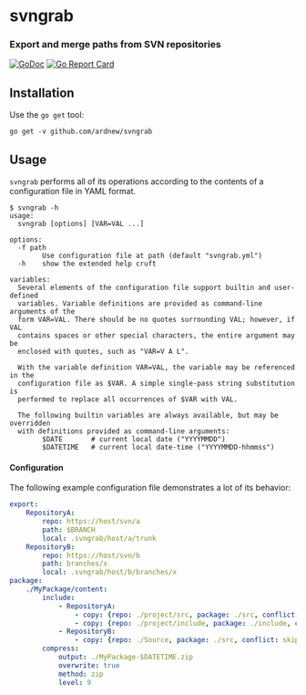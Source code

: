 [docimg]:https://godoc.org/github.com/ardnew/svngrab?status.svg
[docurl]:https://godoc.org/github.com/ardnew/svngrab
[repimg]:https://goreportcard.com/badge/github.com/ardnew/svngrab
[repurl]:https://goreportcard.com/report/github.com/ardnew/svngrab

# svngrab
### Export and merge paths from SVN repositories

[![GoDoc][docimg]][docurl] [![Go Report Card][repimg]][repurl]

## Installation

Use the `go get` tool:

```
go get -v github.com/ardnew/svngrab
```

## Usage

`svngrab` performs all of its operations according to the contents of a configuration file in YAML format.

```
$ svngrab -h
usage:
  svngrab [options] [VAR=VAL ...]

options:
  -f path
        Use configuration file at path (default "svngrab.yml")
  -h    show the extended help cruft

variables:
  Several elements of the configuration file support builtin and user-defined
  variables. Variable definitions are provided as command-line arguments of the
  form VAR=VAL. There should be no quotes surrounding VAL; however, if VAL
  contains spaces or other special characters, the entire argument may be
  enclosed with quotes, such as "VAR=V A L".

  With the variable definition VAR=VAL, the variable may be referenced in the
  configuration file as $VAR. A simple single-pass string substitution is
  performed to replace all occurrences of $VAR with VAL.

  The following builtin variables are always available, but may be overridden
  with definitions provided as command-line arguments:
        $DATE       # current local date ("YYYYMMDD")
        $DATETIME   # current local date-time ("YYYYMMDD-hhmmss")
```

#### Configuration

The following example configuration file demonstrates a lot of its behavior:

```yaml
export:
    RepositoryA:
        repo: https://host/svn/a
        path: $BRANCH
        local: .svngrab/host/a/trunk
    RepositoryB:
        repo: https://host/svn/b
        path: branches/x
        local: .svngrab/host/b/branches/x
package:
    ./MyPackage/content:
        include:
            - RepositoryA:
                - copy: {repo: ./project/src, package: ./src, conflict: merge, symlinks: deep, ignore: [.svn, .o$, .a$]}
                - copy: {repo: ./project/include, package: ./include, conflict: replace, symlinks: shallow, ignore: [.svn]}
            - RepositoryB:
                - copy: {repo: ./Source, package: ./src, conflict: skip, symlinks: skip, ignore: [.svn]}
        compress:
            output: ./MyPackage-$DATETIME.zip
            overwrite: true
            method: zip
            level: 9
```
